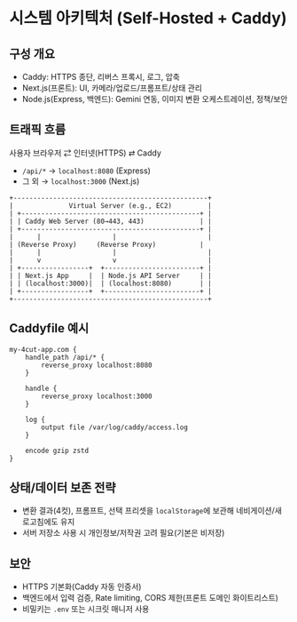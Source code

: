 # 시스템 아키텍처 (Self-Hosted + Caddy)

## 구성 개요
- Caddy: HTTPS 종단, 리버스 프록시, 로그, 압축
- Next.js(프론트): UI, 카메라/업로드/프롬프트/상태 관리
- Node.js(Express, 백엔드): Gemini 연동, 이미지 변환 오케스트레이션, 정책/보안

## 트래픽 흐름
사용자 브라우저 ⇄ 인터넷(HTTPS) ⇄ Caddy
- `/api/*` → `localhost:8080` (Express)
- 그 외 → `localhost:3000` (Next.js)

```text
+-------------------------------------------------+
|              Virtual Server (e.g., EC2)         |
| +---------------------------------------------+ |
| | Caddy Web Server (80→443, 443)              | |
| +---------------------------------------------+ |
|      |                  |                       |
| (Reverse Proxy)     (Reverse Proxy)           |
|      |                  |                       |
|      v                  v                       |
| +-----------------+  +------------------------+ |
| | Next.js App     |  | Node.js API Server     | |
| | (localhost:3000)|  | (localhost:8080)       | |
| +-----------------+  +------------------------+ |
+-------------------------------------------------+
```

## Caddyfile 예시
```caddy
my-4cut-app.com {
    handle_path /api/* {
        reverse_proxy localhost:8080
    }

    handle {
        reverse_proxy localhost:3000
    }

    log {
        output file /var/log/caddy/access.log
    }

    encode gzip zstd
}
```

## 상태/데이터 보존 전략
- 변환 결과(4컷), 프롬프트, 선택 프리셋을 `localStorage`에 보관해 네비게이션/새로고침에도 유지
- 서버 저장소 사용 시 개인정보/저작권 고려 필요(기본은 비저장)

## 보안
- HTTPS 기본화(Caddy 자동 인증서)
- 백엔드에서 입력 검증, Rate limiting, CORS 제한(프론트 도메인 화이트리스트)
- 비밀키는 `.env` 또는 시크릿 매니저 사용

